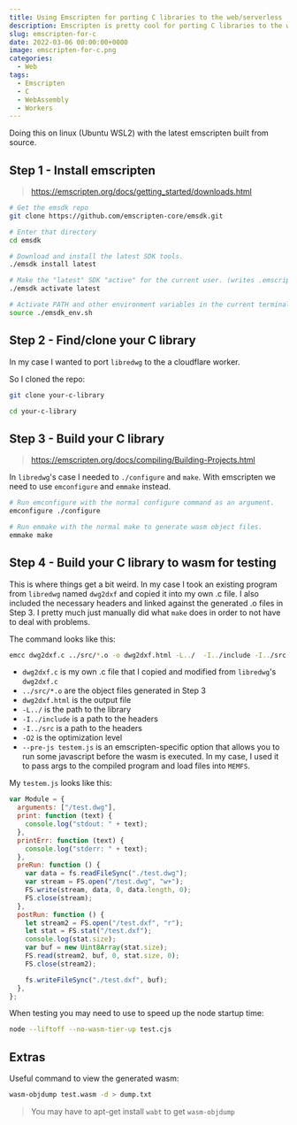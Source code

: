 ```yaml
---
title: Using Emscripten for porting C libraries to the web/serverless
description: Emscripten is pretty cool for porting C libraries to the web. Here are some notes on how I used it (Mainly written for myself 🙂)
slug: emscripten-for-c
date: 2022-03-06 00:00:00+0000
image: emscripten-for-c.png
categories:
  - Web
tags:
  - Emscripten
  - C
  - WebAssembly
  - Workers
---
```


Doing this on linux (Ubuntu WSL2) with the latest emscripten built from source.

## Step 1 - Install emscripten

> https://emscripten.org/docs/getting_started/downloads.html

```sh
# Get the emsdk repo
git clone https://github.com/emscripten-core/emsdk.git

# Enter that directory
cd emsdk

# Download and install the latest SDK tools.
./emsdk install latest

# Make the "latest" SDK "active" for the current user. (writes .emscripten file)
./emsdk activate latest

# Activate PATH and other environment variables in the current terminal
source ./emsdk_env.sh
```

## Step 2 - Find/clone your C library

In my case I wanted to port `libredwg` to the a cloudflare worker.

So I cloned the repo:

```sh
git clone your-c-library

cd your-c-library
```

## Step 3 - Build your C library

> https://emscripten.org/docs/compiling/Building-Projects.html

In `libredwg`'s case I needed to `./configure` and `make`. With emscripten we need to use `emconfigure` and `emmake` instead.

```sh
# Run emconfigure with the normal configure command as an argument.
emconfigure ./configure

# Run emmake with the normal make to generate wasm object files.
emmake make
```

## Step 4 - Build your C library to wasm for testing

This is where things get a bit weird. In my case I took an existing program from `libredwg` named `dwg2dxf` and copied it into my own .c file. I also included the necessary headers and linked against the generated .o files in Step 3. I pretty much just manually did what `make` does in order to not have to deal with problems.

The command looks like this:

```sh
emcc dwg2dxf.c ../src/*.o -o dwg2dxf.html -L../  -I../include -I../src -O2 --pre-js testem.js
```

- `dwg2dxf.c` is my own .c file that I copied and modified from `libredwg`'s `dwg2dxf.c`
- `../src/*.o` are the object files generated in Step 3
- `dwg2dxf.html` is the output file
- `-L../` is the path to the library
- `-I../include` is a path to the headers
- `-I../src` is a path to the headers
- `-O2` is the optimization level
- `--pre-js testem.js` is an emscripten-specific option that allows you to run some javascript before the wasm is executed. In my case, I used it to pass args to the compiled program and load files into `MEMFS`.

My `testem.js` looks like this:

```js
var Module = {
  arguments: ["/test.dwg"],
  print: function (text) {
    console.log("stdout: " + text);
  },
  printErr: function (text) {
    console.log("stderr: " + text);
  },
  preRun: function () {
    var data = fs.readFileSync("./test.dwg");
    var stream = FS.open("/test.dwg", "w+");
    FS.write(stream, data, 0, data.length, 0);
    FS.close(stream);
  },
  postRun: function () {
    let stream2 = FS.open("/test.dxf", "r");
    let stat = FS.stat("/test.dxf");
    console.log(stat.size);
    var buf = new Uint8Array(stat.size);
    FS.read(stream2, buf, 0, stat.size, 0);
    FS.close(stream2);

    fs.writeFileSync("./test.dxf", buf);
  },
};
```

When testing you may need to use to speed up the node startup time:

```sh
node --liftoff --no-wasm-tier-up test.cjs
```

## Extras

Useful command to view the generated wasm:

```sh
wasm-objdump test.wasm -d > dump.txt
```

> You may have to apt-get install `wabt` to get `wasm-objdump`
